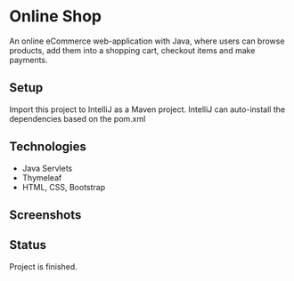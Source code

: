 # Online Shop

An online eCommerce web-application with Java, where users can browse products, add them into a shopping cart, checkout items and make payments. 

## Setup

Import this project to IntelliJ as a Maven project.
IntelliJ can auto-install the dependencies based on the pom.xml

## Technologies
* Java Servlets
* Thymeleaf
* HTML, CSS, Bootstrap

## Screenshots

## Status
Project is finished.

